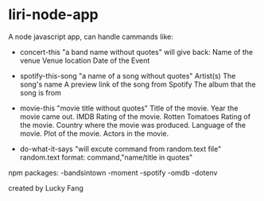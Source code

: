 # liri-node-app

A node javascript app, can handle cammands like:
 * concert-this "a band name without quotes"
 will give back:
    Name of the venue
    Venue location
    Date of the Event
    
 * spotify-this-song "a name of a song without quotes"
    Artist(s)
    The song's name
    A preview link of the song from Spotify
    The album that the song is from
    
 * movie-this "movie title without quotes"
    Title of the movie.
    Year the movie came out.
    IMDB Rating of the movie.
    Rotten Tomatoes Rating of the movie.
    Country where the movie was produced.
    Language of the movie.
    Plot of the movie.
    Actors in the movie.

 * do-what-it-says "will excute command from random.text file"
    random.text format: command,"name/title in quotes"
 
 
npm packages: 
  -bandsintown
  -moment
  -spotify
  -omdb
  -dotenv
  
created by Lucky Fang
